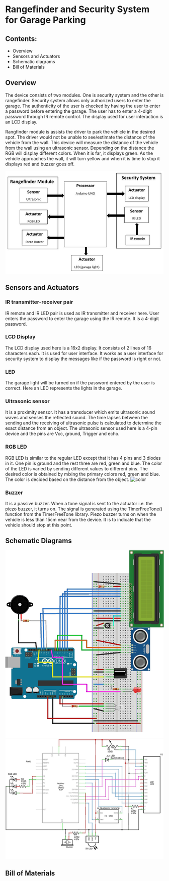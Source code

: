 # Rangefinder and Security System for Garage Parking
## Contents:
- Overview
- Sensors and Actuators
- Schematic diagrams
- Bill of Materials

## Overview
The device consists of two modules. One is security system and the other is rangefinder. Security system allows only authorized users to enter the garage. The authenticity of the user is checked by having the user to enter a password before entering the garage. The user has to enter a 4-digit password through IR remote control. The display used for user interaction is an LCD display.

Rangfinder module is assists the driver to park the vehicle in the desired spot. The driver would not be unable to see/estimate the distance of the vehicle from the wall. This device will measure the distance of the vehicle from the wall using an ultrasonic sensor. Depending on the distance the RGB will display different colors. When it is far, it displays green. As the vehicle approaches the wall, it will turn yellow and when it is time to stop it displays red and buzzer goes off. 

![alt text](https://raw.githubusercontent.com/anujagannath24/Rangefinder_and_Security_System_for_Garage_Parking/master/schematics/block_diagram.jpg)

## Sensors and Actuators
### IR transmitter-receiver pair
IR remote and IR LED pair is used as IR transmitter and receiver here. User enters the password to enter the garage using the IR remote. It is a 4-digit password.
### LCD Display
The LCD display used here is a 16x2 display. It consists of 2 lines of 16 characters each. It is used for user interface. It works as a user interface for security system to display the messages like if the password is right or not.
### LED
The garage light will be turned on if the password entered by the user is correct. Here an LED represents the lights in the garage.

### Ultrasonic sensor
It is a proximity sensor. It has a transducer which emits ultrasonic sound waves and senses the reflected sound. The time lapses between the sending and the receiving of ultrasonic pulse is calculated to determine the exact distance from an object. 
The ultrasonic sensor used here is a 4-pin device and the pins are Vcc, ground, Trigger and echo.
### RGB LED
RGB LED is similar to the regular LED except that it has 4 pins and 3 diodes in it. One pin is ground and the rest three are red, green and blue. The color of the LED is varied by sending different values to different pins. The desired color is obtained by mixing the primary colors red, green and blue. The color is decided based on the distance from the object.
![color](https://user-images.githubusercontent.com/44581838/56327528-f00d2680-6137-11e9-8a28-d852463e0687.jpg)
### Buzzer
It is a passive buzzer. When a tone signal is sent to the actuator i.e. the piezo buzzer, it turns on. The signal is generated using the TimerFreeTone() function from the TimerFreeTone library.
Piezo buzzer turns on when the vehicle is less than 15cm near from the device. It is to indicate that the vehicle should stop at this point.

## Schematic Diagrams

<img src="https://raw.githubusercontent.com/anujagannath24/Rangefinder_and_Security_System_for_Garage_Parking/master/schematics/fig1.jpg" width="600">

<img src="https://raw.githubusercontent.com/anujagannath24/Rangefinder_and_Security_System_for_Garage_Parking/master/schematics/fig2.jpg" width="600">

## Bill of Materials
